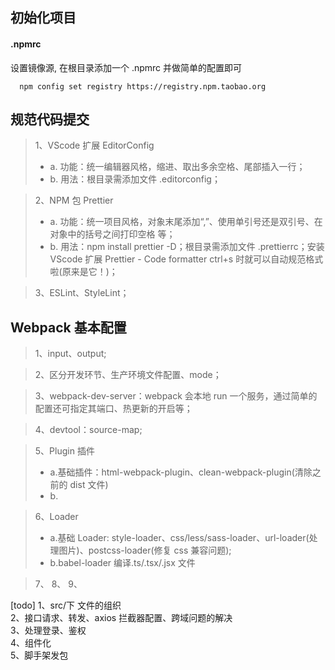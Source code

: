 ## 初始化项目

#### .npmrc

设置镜像源, 在根目录添加一个 .npmrc 并做简单的配置即可

```
  npm config set registry https://registry.npm.taobao.org

```

## 规范代码提交

> 1、VScode 扩展 EditorConfig
>
> - a. 功能：统一编辑器风格，缩进、取出多余空格、尾部插入一行；
> - b. 用法：根目录需添加文件 .editorconfig；

> 2、NPM 包 Prettier
>
> - a. 功能：统一项目风格，对象末尾添加“,”、使用单引号还是双引号、在对象中的括号之间打印空格 等；
> - b. 用法：npm install prettier -D；根目录需添加文件 .prettierrc；安装 VScode 扩展 Prettier - Code formatter ctrl+s 时就可以自动规范格式啦(原来是它！)；

> 3、ESLint、StyleLint；

## Webpack 基本配置

> 1、input、output;

> 2、区分开发环节、生产环境文件配置、mode；

> 3、webpack-dev-server：webpack 会本地 run 一个服务，通过简单的配置还可指定其端口、热更新的开启等；

> 4、devtool：source-map;

> 5、Plugin 插件
>
> - a.基础插件：html-webpack-plugin、clean-webpack-plugin(清除之前的 dist 文件)
> - b.

> 6、Loader
>
> - a.基础 Loader: style-loader、css/less/sass-loader、url-loader(处理图片)、postcss-loader(修复 css 兼容问题);
> - b.babel-loader 编译.ts/.tsx/.jsx 文件

> 7、
> 8、
> 9、

[todo]
1、src/下 文件的组织  
2、接口请求、转发、axios 拦截器配置、跨域问题的解决  
3、处理登录、鉴权  
4、组件化  
5、脚手架发包
